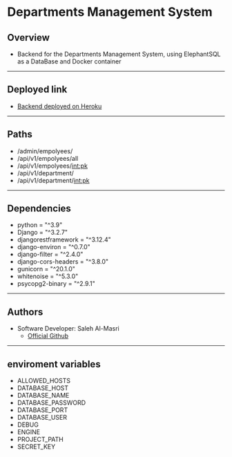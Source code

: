 # Departments Management System

## Overview  
- Backend for the Departments Management System, using ElephantSQL as a DataBase and Docker container

---

## Deployed link

- [Backend deployed on Heroku](https://employee-be.herokuapp.com/)

---


## Paths
- /admin/empolyees/
- /api/v1/empolyees/all
- /api/v1/empolyees/<int:pk>
- /api/v1/department/
- /api/v1/department/<int:pk>

---

## Dependencies  
- python = "^3.9"
- Django = "^3.2.7"
- djangorestframework = "^3.12.4"
- django-environ = "^0.7.0"
- django-filter = "^2.4.0"
- django-cors-headers = "^3.8.0"
- gunicorn = "^20.1.0"
- whitenoise = "^5.3.0"
- psycopg2-binary = "^2.9.1"

---

## Authors  
- Software Developer: Saleh Al-Masri
  - [Official Github](https://github.com/salehmmasri)   

---

## enviroment variables
- ALLOWED_HOSTS
- DATABASE_HOST
- DATABASE_NAME
- DATABASE_PASSWORD
- DATABASE_PORT
- DATABASE_USER
- DEBUG
- ENGINE
- PROJECT_PATH
- SECRET_KEY